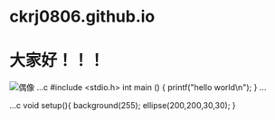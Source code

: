 # ckrj0806.github.io
# 大家好！！！
![偶像](https://encrypted-tbn0.gstatic.com/images?q=tbn:ANd9GcR50pTkh3WjvSB9uiCpOu1oq_Tq5wGqKwj2sA&usqp=CAU)
...c
#include <stdio.h>
int main ()
{
  printf("hello world\n");
}
...

...c
void setup(){
  background(255);
  ellipse(200,200,30,30);
 } 
